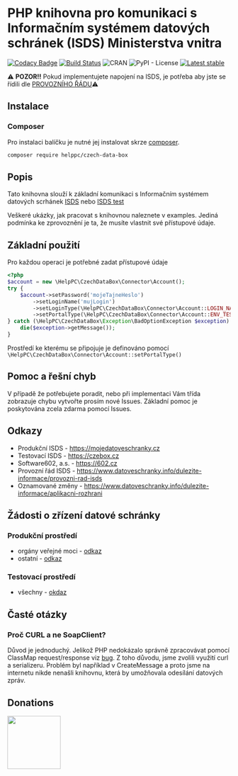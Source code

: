 # PHP knihovna pro komunikaci s Informačním systémem datových schránek (ISDS) Ministerstva vnitra

[![Codacy Badge](https://api.codacy.com/project/badge/Grade/9603ec25b52742289f804caf03438efa)](https://www.codacy.com/app/Tirus91/czechDataBox?utm_source=github.com&amp;utm_medium=referral&amp;utm_content=HelpPC/czechDataBox&amp;utm_campaign=Badge_Grade)
[![Build Status](https://travis-ci.org/HelpPC/czechDataBox.svg?branch=master)](https://travis-ci.org/HelpPC/czechDataBox) 
![CRAN](https://img.shields.io/cran/l/devtools.svg)
![PyPI - License](https://img.shields.io/pypi/l/Django.svg)
[![Latest stable](https://img.shields.io/packagist/v/helppc/czech-data-box.svg)](https://packagist.org/packages/helppc/czech-data-box)

⚠ **POZOR!!** Pokud implementujete napojení na ISDS, je potřeba aby jste se řídili dle [PROVOZNÍHO ŘÁDU](https://www.datoveschranky.info/dulezite-informace/provozni-rad-isds)⚠
## Instalace

### Composer

Pro instalaci balíčku je nutné jej instalovat skrze [composer](https://getcomposer.org/).

```bash
composer require helppc/czech-data-box
```

## Popis
Tato knihovna slouží k základní komunikaci s Informačním systémem datových scrhánek [ISDS](https://mojedatovaschranka.cz) nebo [ISDS test](https://czebox.cz)

Veškeré ukázky, jak pracovat s knihovnou naleznete v examples. Jediná podmínka ke zprovoznění je ta, že musíte vlastnit své přístupové údaje. 

## Základní použití
Pro každou operaci je potřebné zadat přístupové údaje
```php
<?php
$account = new \HelpPC\CzechDataBox\Connector\Account();
try {
    $account->setPassword('mojeTajneHeslo')
        ->setLoginName('mujLogin')
        ->setLoginType(\HelpPC\CzechDataBox\Connector\Account::LOGIN_NAME_PASSWORD)
        ->setPortalType(\HelpPC\CzechDataBox\Connector\Account::ENV_TEST);
} catch (\HelpPC\CzechDataBox\Exception\BadOptionException $exception) {
    die($exception->getMessage());
}
```
Prostředí ke kterému se připojuje je definováno pomocí ``\HelpPC\CzechDataBox\Connector\Account::setPortalType()``

## Pomoc a řešní chyb

V případě že potřebujete poradit, nebo při implementaci Vám třída zobrazuje chybu vytvořte prosím nové Issues. 
Základní pomoc je poskytována zcela zdarma pomocí Issues.

## Odkazy
- Produkční ISDS - https://mojedatoveschranky.cz
- Testovací ISDS - https://czebox.cz
- Software602, a.s. - https://602.cz
- Provozní řád ISDS - https://www.datoveschranky.info/dulezite-informace/provozni-rad-isds
- Oznamované změny - https://www.datoveschranky.info/dulezite-informace/aplikacni-rozhrani

## Žádosti o zřízení datové schránky
### Produkční prostředí
- orgány veřejné moci - [odkaz](https://www.datoveschranky.info/documents/1744842/1746058/sprava_dalsich_DS_OVM.zfo/cfd889e3-0c11-4228-d87f-5c426dfc5ebb)
- ostatní - [odkaz](https://www.datoveschranky.info/documents/1744842/1746063/zadost_zrizeni_ds.zfo/42ee7c26-16dd-427f-94c8-319453efdae4)

### Testovací prostředí
- všechny - [okdaz](https://www.datoveschranky.info/documents/1744842/1746073/zadost_zrizeni_testovaci_ds.zfo/4b75d5bf-0272-4305-9cef-8ec8f019e9d3)

## Časté otázky
### Proč CURL a ne SoapClient?
Důvod je jednoduchý. Jelikož PHP nedokázalo správně zpracovávat pomocí ClassMap request/response viz [bug](https://bugs.php.net/bug.php?id=45404). Z toho důvodu, jsme zvolili využití curl a serializeru. Problém byl například v CreateMessage a proto jsme na internetu nikde nenašli knihovnu, která by umožňovala odesílání datových zpráv.

## Donations

[<img src="http://icons.iconarchive.com/icons/designbolts/credit-card-payment/256/Paypal-icon.png" width="120">](https://paypal.me/helppc)